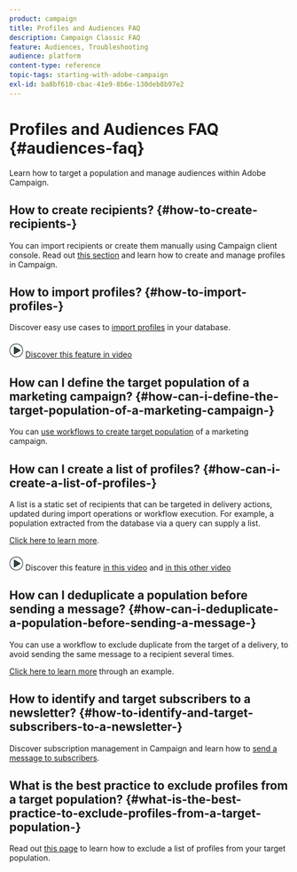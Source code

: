 ```yaml
---
product: campaign
title: Profiles and Audiences FAQ
description: Campaign Classic FAQ
feature: Audiences, Troubleshooting
audience: platform
content-type: reference
topic-tags: starting-with-adobe-campaign
exl-id: ba8bf610-cbac-41e9-8b6e-130deb8b97e2
---
```

# Profiles and Audiences FAQ {#audiences-faq}



Learn how to target a population and manage audiences within Adobe Campaign.

## How to create recipients? {#how-to-create-recipients-}

You can import recipients or create them manually using Campaign client console. Read out [this section](../../platform/using/about-profiles.md) and learn how to create and manage profiles in Campaign.

## How to import profiles? {#how-to-import-profiles-}

Discover easy use cases to [import profiles](../../platform/using/import-operations-samples.md) in your database. 

![](assets/do-not-localize/how-to-video.png) [Discover this feature in video](https://experienceleague.adobe.com/docs/campaign-classic-learn/tutorials/profile-management/importing-profiles.html)

## How can I define the target population of a marketing campaign? {#how-can-i-define-the-target-population-of-a-marketing-campaign-}

You can [use workflows to create target population](../../campaign/using/marketing-campaign-deliveries.md#building-the-main-target-in-a-workflow) of a marketing campaign. 


## How can I create a list of profiles? {#how-can-i-create-a-list-of-profiles-}

A list is a static set of recipients that can be targeted in delivery actions, updated during import operations or workflow execution. For example, a population extracted from the database via a query can supply a list.

[Click here to learn more](../../platform/using/creating-and-managing-lists.md#creating-a-profile-list-from-a-group). 

![](assets/do-not-localize/how-to-video.png) Discover this feature [in this video](https://experienceleague.adobe.com/docs/campaign-classic-learn/tutorials/profile-management/creating-a-list-of-recipients-with-a-workflow.html) and [in this other video](https://experienceleague.adobe.com/docs/campaign-classic-learn/tutorials/profile-management/creating-a-list-of-recipients.html)

## How can I deduplicate a population before sending a message? {#how-can-i-deduplicate-a-population-before-sending-a-message-}

You can use a workflow to exclude duplicate from the target of a delivery, to avoid sending the same message to a recipient several times.

[Click here to learn more](../../workflow/using/deduplication.md#example--identify-the-duplicates-before-a-delivery) through an example.

## How to identify and target subscribers to a newsletter? {#how-to-identify-and-target-subscribers-to-a-newsletter-}

Discover subscription management in Campaign and learn how to [send a message to subscribers](../../delivery/using/managing-subscriptions.md).

## What is the best practice to exclude profiles from a target population? {#what-is-the-best-practice-to-exclude-profiles-from-a-target-population-}

Read out [this page](../../workflow/using/read-list.md) to learn how to exclude a list of profiles from your target population.
